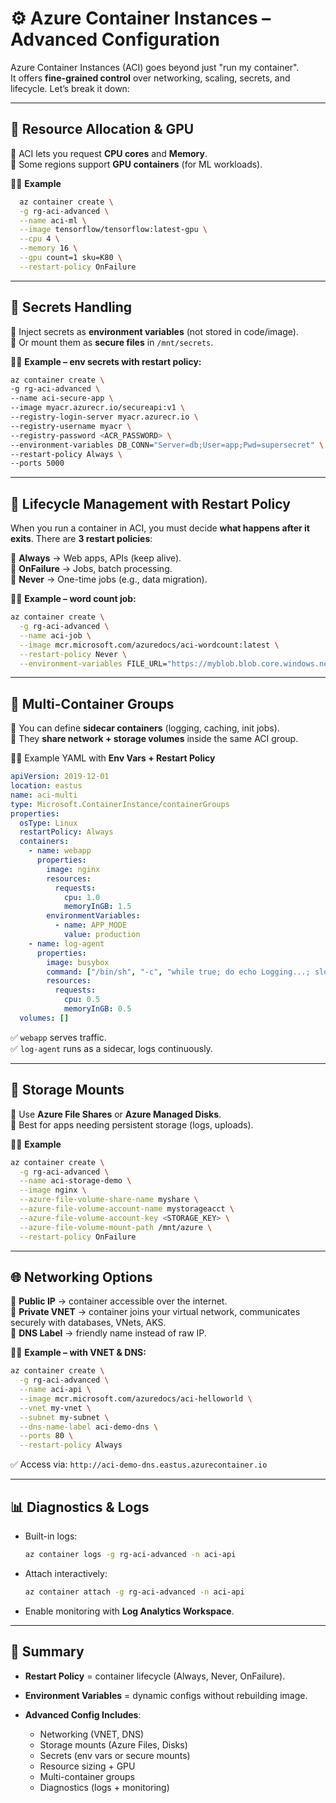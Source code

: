 # ⚙️ Azure Container Instances – Advanced Configuration

Azure Container Instances (ACI) goes beyond just "run my container".  
It offers **fine-grained control** over networking, scaling, secrets, and lifecycle. Let’s break it down:

---

## 💪 **Resource Allocation & GPU**

🔹 ACI lets you request **CPU cores** and **Memory**.  
🔹 Some regions support **GPU containers** (for ML workloads).

✍🏻 **Example**

```bash
  az container create \
  -g rg-aci-advanced \
  --name aci-ml \
  --image tensorflow/tensorflow:latest-gpu \
  --cpu 4 \
  --memory 16 \
  --gpu count=1 sku=K80 \
  --restart-policy OnFailure
```

---

## 🔑 **Secrets Handling**

🔹 Inject secrets as **environment variables** (not stored in code/image).  
🔹 Or mount them as **secure files** in `/mnt/secrets`.

✍🏻 **Example – env secrets with restart policy:**

```bash
az container create \
-g rg-aci-advanced \
--name aci-secure-app \
--image myacr.azurecr.io/secureapi:v1 \
--registry-login-server myacr.azurecr.io \
--registry-username myacr \
--registry-password <ACR_PASSWORD> \
--environment-variables DB_CONN="Server=db;User=app;Pwd=supersecret" \
--restart-policy Always \
--ports 5000
```

---

## 🔄 **Lifecycle Management with Restart Policy**

When you run a container in ACI, you must decide **what happens after it exits**.
There are **3 restart policies**:

🔹 **Always** → Web apps, APIs (keep alive).  
🔹 **OnFailure** → Jobs, batch processing.  
🔹 **Never** → One-time jobs (e.g., data migration).

✍🏻 **Example – word count job:**

```bash
az container create \
  -g rg-aci-advanced \
  --name aci-job \
  --image mcr.microsoft.com/azuredocs/aci-wordcount:latest \
  --restart-policy Never \
  --environment-variables FILE_URL="https://myblob.blob.core.windows.net/data/book.txt" WORD="Azure"
```

---

## 🤝 **Multi-Container Groups**

🔹 You can define **sidecar containers** (logging, caching, init jobs).  
🔹 They **share network + storage volumes** inside the same ACI group.

✍🏻 Example YAML with **Env Vars + Restart Policy**

```yaml
apiVersion: 2019-12-01
location: eastus
name: aci-multi
type: Microsoft.ContainerInstance/containerGroups
properties:
  osType: Linux
  restartPolicy: Always
  containers:
    - name: webapp
      properties:
        image: nginx
        resources:
          requests:
            cpu: 1.0
            memoryInGB: 1.5
        environmentVariables:
          - name: APP_MODE
            value: production
    - name: log-agent
      properties:
        image: busybox
        command: ["/bin/sh", "-c", "while true; do echo Logging...; sleep 10; done"]
        resources:
          requests:
            cpu: 0.5
            memoryInGB: 0.5
  volumes: []
```

✅ `webapp` serves traffic.  
✅ `log-agent` runs as a sidecar, logs continuously.

---

## 💾 **Storage Mounts**

🔹 Use **Azure File Shares** or **Azure Managed Disks**.  
🔹 Best for apps needing persistent storage (logs, uploads).

✍🏻 **Example**

```bash
az container create \
  -g rg-aci-advanced \
  --name aci-storage-demo \
  --image nginx \
  --azure-file-volume-share-name myshare \
  --azure-file-volume-account-name mystorageacct \
  --azure-file-volume-account-key <STORAGE_KEY> \
  --azure-file-volume-mount-path /mnt/azure \
  --restart-policy OnFailure
```

---

## 🌐 **Networking Options**

🔹 **Public IP** → container accessible over the internet.  
🔹 **Private VNET** → container joins your virtual network, communicates securely with databases, VNets, AKS.  
🔹 **DNS Label** → friendly name instead of raw IP.

✍🏻 **Example – with VNET & DNS:**

```bash
az container create \
  -g rg-aci-advanced \
  --name aci-api \
  --image mcr.microsoft.com/azuredocs/aci-helloworld \
  --vnet my-vnet \
  --subnet my-subnet \
  --dns-name-label aci-demo-dns \
  --ports 80 \
  --restart-policy Always
```

✅ Access via: `http://aci-demo-dns.eastus.azurecontainer.io`

---

## 📊 **Diagnostics & Logs**

- Built-in logs:

  ```bash
  az container logs -g rg-aci-advanced -n aci-api
  ```

- Attach interactively:

  ```bash
  az container attach -g rg-aci-advanced -n aci-api
  ```

- Enable monitoring with **Log Analytics Workspace**.

---

## 📌 Summary

- **Restart Policy** = container lifecycle (Always, Never, OnFailure).
- **Environment Variables** = dynamic configs without rebuilding image.
- **Advanced Config Includes**:

  - Networking (VNET, DNS)
  - Storage mounts (Azure Files, Disks)
  - Secrets (env vars or secure mounts)
  - Resource sizing + GPU
  - Multi-container groups
  - Diagnostics (logs + monitoring)

